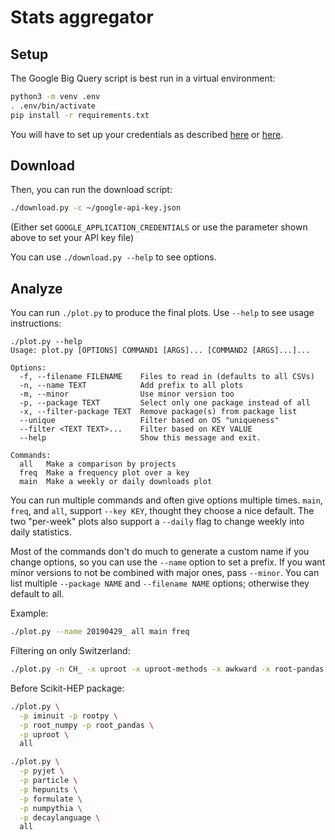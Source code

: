 # Stats aggregator

## Setup

The Google Big Query script is best run in a virtual environment:

```bash
python3 -m venv .env
. .env/bin/activate
pip install -r requirements.txt
```
You will have to set up your credentials as described [here](https://cloud.google.com/bigquery/docs/reference/libraries#client-libraries-install-python) or [here](https://googleapis.github.io/google-cloud-python/latest/bigquery/index.html).


## Download

Then, you can run the download script:

```bash
./download.py -c ~/google-api-key.json
```
(Either set `GOOGLE_APPLICATION_CREDENTIALS` or use the parameter shown above to set your API key file)

You can use `./download.py --help` to see options.

## Analyze

You can run `./plot.py` to produce the final plots. Use `--help` to see usage instructions:

```
./plot.py --help
Usage: plot.py [OPTIONS] COMMAND1 [ARGS]... [COMMAND2 [ARGS]...]...

Options:
  -f, --filename FILENAME    Files to read in (defaults to all CSVs)
  -n, --name TEXT            Add prefix to all plots
  -m, --minor                Use minor version too
  -p, --package TEXT         Select only one package instead of all
  -x, --filter-package TEXT  Remove package(s) from package list
  --unique                   Filter based on OS "uniqueness"
  --filter <TEXT TEXT>...    Filter based on KEY VALUE
  --help                     Show this message and exit.

Commands:
  all   Make a comparison by projects
  freq  Make a frequency plot over a key
  main  Make a weekly or daily downloads plot
```

You can run multiple commands and often give options multiple times. `main`, `freq`, and `all`, support `--key KEY`, thought they choose a nice default. The two "per-week" plots also support a `--daily` flag to change weekly into daily statistics.

Most of the commands don't do much to generate a custom name if you change options, so you can use the `--name` option to set a prefix. If you want minor versions to not be combined with major ones, pass `--minor`. You can list multiple `--package NAME` and `--filename NAME` options; otherwise they default to all.

Example:

```bash
./plot.py --name 20190429_ all main freq
```

Filtering on only Switzerland:

```bash
./plot.py -n CH_ -x uproot -x uproot-methods -x awkward -x root-pandas --filter country_code CH all
```


Before Scikit-HEP package:

```bash
./plot.py \
  -p iminuit -p rootpy \
  -p root_numpy -p root_pandas \
  -p uproot \
  all
```

```bash
./plot.py \
  -p pyjet \
  -p particle \
  -p hepunits \
  -p formulate \
  -p numpythia \
  -p decaylanguage \
  all
```